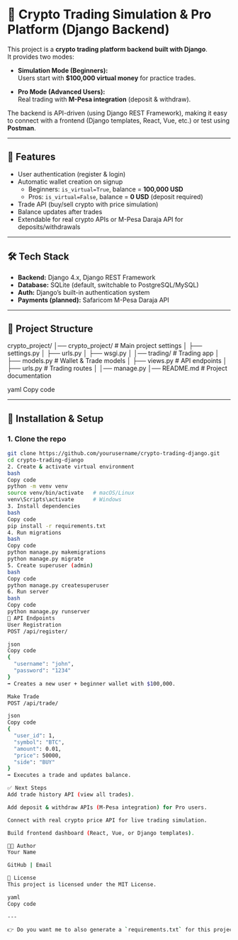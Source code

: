 # 🚀 Crypto Trading Simulation & Pro Platform (Django Backend)

This project is a **crypto trading platform backend built with Django**.  
It provides two modes:  

- **Simulation Mode (Beginners):**  
  Users start with **$100,000 virtual money** for practice trades.  

- **Pro Mode (Advanced Users):**  
  Real trading with **M-Pesa integration** (deposit & withdraw).  

The backend is API-driven (using Django REST Framework), making it easy to connect with a frontend (Django templates, React, Vue, etc.) or test using **Postman**.

---

## 📌 Features
- User authentication (register & login)  
- Automatic wallet creation on signup  
  - Beginners: `is_virtual=True`, balance = **100,000 USD**  
  - Pros: `is_virtual=False`, balance = **0 USD** (deposit required)  
- Trade API (buy/sell crypto with price simulation)  
- Balance updates after trades  
- Extendable for real crypto APIs or M-Pesa Daraja API for deposits/withdrawals  

---

## 🛠️ Tech Stack
- **Backend:** Django 4.x, Django REST Framework  
- **Database:** SQLite (default, switchable to PostgreSQL/MySQL)  
- **Auth:** Django’s built-in authentication system  
- **Payments (planned):** Safaricom M-Pesa Daraja API  

---

## 📂 Project Structure
crypto_project/
│── crypto_project/ # Main project settings
│ ├── settings.py
│ ├── urls.py
│ ├── wsgi.py
│
│── trading/ # Trading app
│ ├── models.py # Wallet & Trade models
│ ├── views.py # API endpoints
│ ├── urls.py # Trading routes
│
│── manage.py
│── README.md # Project documentation

yaml
Copy code

---

## 🚀 Installation & Setup

### 1. Clone the repo
```bash
git clone https://github.com/yourusername/crypto-trading-django.git
cd crypto-trading-django
2. Create & activate virtual environment
bash
Copy code
python -m venv venv
source venv/bin/activate   # macOS/Linux
venv\Scripts\activate      # Windows
3. Install dependencies
bash
Copy code
pip install -r requirements.txt
4. Run migrations
bash
Copy code
python manage.py makemigrations
python manage.py migrate
5. Create superuser (admin)
bash
Copy code
python manage.py createsuperuser
6. Run server
bash
Copy code
python manage.py runserver
🔌 API Endpoints
User Registration
POST /api/register/

json
Copy code
{
  "username": "john",
  "password": "1234"
}
➡️ Creates a new user + beginner wallet with $100,000.

Make Trade
POST /api/trade/

json
Copy code
{
  "user_id": 1,
  "symbol": "BTC",
  "amount": 0.01,
  "price": 50000,
  "side": "BUY"
}
➡️ Executes a trade and updates balance.

✅ Next Steps
Add trade history API (view all trades).

Add deposit & withdraw APIs (M-Pesa integration) for Pro users.

Connect with real crypto price API for live trading simulation.

Build frontend dashboard (React, Vue, or Django templates).

👨‍💻 Author
Your Name

GitHub | Email

📜 License
This project is licensed under the MIT License.

yaml
Copy code

---

👉 Do you want me to also generate a `requirements.txt` for this project (with Django + DRF) so you c
